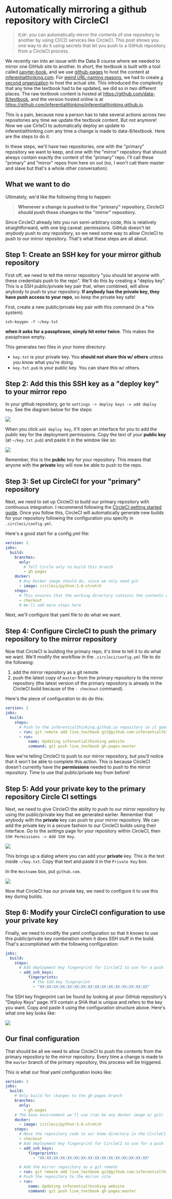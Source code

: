 # Automatically mirroring a github repository with CircleCI

> tl;dr: you can automatically mirror the contents of one repository to another by
  using CI/CD services like CircleCI. This post shows you one way to do it using
  secrets that let you push to a GitHub repository from a CircleCI process.

We recently ran into an issue with the Data 8 course where we needed to mirror
one GitHub site to another. In short, the textbook is built with a tool called
[jupyter-book](https://predictablynoisy.com/jupyter-book/intro.html), and we use [github-pages](https://pages.github.com/)
to host the content at [inferentialthinking.com](https://inferentialthinking.com).
For [weird URL-naming reasons](https://help.github.com/articles/custom-domain-redirects-for-github-pages-sites/),
we had to create [a second organization](https://github.com/inferentialthinking/inferentialthinking.github.io)
to host the actual site. This introduced the complexity that any time the textbook
had to be updated, we did so in *two* different places. The raw textbook content
is hosted at https://github.com/data-8/textbook, and the version hosted online is
at https://github.com/inferentialthinking/inferentialthinking.github.io.

This is a pain, because now a person has to take several actions across two repositories
any time we update the textbook content. But not anymore! Now we use CirleCI to automatically deploy an update to
inferentialthinking.com any time a change is made to data-8/textbook. Here
are the steps to do it.

In these steps, we'll have two repositories, one with the "primary" repository
we want to keep, and one with the "mirror" repository that should always contain
exactly the content of the "primary" repo. I'll call these "primary" and "mirror"
repos from here on out (no, I won't call them master and slave but that's a whole
other conversation).

## What we want to do

Ultimately, we'd like the following thing to happen:

> **Whenever a change is pushed to the "primary" repository, CircleCI should push
those changes to the "mirror" repository.**

Since CircleCI already lets you run semi-arbitrary code, this is relatively
straightforward, with one big caveat: permissions. GitHub doesn't let *anybody*
push to *any* repository, so we need some way to allow CircleCI to push to
our mirror repository. That's what these steps are all about.

## Step 1: Create an SSH key for your mirror github repository

First off, we need to tell the mirror repository "you should let anyone with
these credentials push to the repo". We'll do this by creating a "deploy key".
This is a SSH public/private key pair that, when combined, will allow anybody
to push to your repository. **If anybody has the private key, they have push access
to your repo**, so keep the private key safe!

First, create a new public/private key pair with this command (in a *nix system):

```
ssh-keygen -f ~/key.txt
```

**when it asks for a passphrase, simply hit enter twice**. This makes the passphrase empty.

This generates two files in your home directory:

* `key.txt` is your private key. You **should not share this w/ others** unless you know what you're doing.
* `key.txt.pub` is your public key. You can share this w/ others.

## Step 2: Add this this SSH key as a "deploy key" to your mirror repo

In your github repository, go to `settings -> deploy keys -> add deploy key`. See the diagram below for the steps:

![](../../images/2018/circleci-mirror-deploy-key-ui.png)

When you click `add deploy key`, it'll open an interface for you to add the *public* key for the
deployment permissions. Copy the text of your **public key** (at `~/key.txt.pub`) and paste it in the window like so:

![](../../images/2018/circleci-deploy-key-ssh.png)

Remember, this is the **public** key for your repository. This means that anyone
with the **private** key will now be able to push to the repo.

## Step 3: Set up CircleCI for your "primary" repository

Next, we need to set up CircleCI to build our primary repository with continuous integration.
I recommend following the [CircleCI getting started guide](https://circleci.com/docs/2.0/getting-started/).
Once you follow this, CircleCI will automatically generate new builds for your repository following the configuration
you specify in `.circleci/config.yml`.

Here's a good start for a config.yml file:

```yaml
version: 2
jobs:
  build:
    branches:
      only:
        # Tell Circle only to build this branch
        - gh-pages
    docker:
      # Any Docker image should do, since we only need git
      - image: circleci/python:3.6-stretch
    steps:
      # This ensures that the working directory contains the contents of your repo
      - checkout
      # We'll add more steps here
```

Next, we'll configure that yaml file to do what we want.

## Step 4: Configure CircleCI to push the primary repository to the mirror repository

Now that CircleCI is building the primary repo, it's time to tell it to do what we want.
We'll modify the workflow in the `.circleci/config.yml` file to do the following:

1. add the mirror repository as a git remote
2. push the latest copy of `master` from the primary repository to the mirror repository
   (the latest version of the primary repository is already in the CircleCI build because of the `- checkout` command).

Here's the piece of configuration to do do this:

```yaml
version: 2
jobs:
  build:
    steps:
      # Push to the inferentialthinking.github.io repository so it goes live
      - run: git remote add live_textbook git@github.com:inferentialthinking/inferentialthinking.github.io.git
      - run:
          name: Updating inferentialthinking website
          command: git push live_textbook gh-pages:master
```

Now we're telling CircleCI to push to our mirror repository, but
you'll notice that it won't be able to complete this action. This is because CircleCI doesn't
currently have the **permissions** needed to push to the mirror repository.
Time to use that public/private key from before!

## Step 5: Add your private key to the primary repository Circle CI settings

Next, we need to give CircleCI the ability to push to our mirror
repository by using the public/private key that we generated earlier. Remember
that anybody with the **private** key can push to your mirror
repository. We can add the private key in a secure fashion to our
CircleCI builds using their interface. Go to the *settings*
page for your repository within CircleCI, then `SSH Permissions -> Add SSH Key`.

![](../../images/2018/circleci-add-ssh-ui.png)

This brings up a dialog where you can add your **private** key. This is the text
inside `~/key.txt`. Copy that text and paste it in the `Private Key` box.

In the `Hostname` box, put `github.com`.

![](../../images/2018/circleci-private-key-entry.png)

Now that CircleCI has our private key, we need to configure it to
use this key during builds.

## Step 6: Modify your CircleCI configuration to use your private key

Finally, we need to modify the yaml configuration so that it knows to use this
public/private key combination when it does SSH stuff in the build. That's accomplished
with the following configuration:

```yaml
jobs:
  build:
    steps:
      # Add deployment key fingerprint for CircleCI to use for a push
      - add_ssh_keys:
          fingerprints:
            # The SSH key fingerprint
            - "XX:XX:XX:XX:XX:XX:XX:XX:XX:XX:XX:XX:XX:XX:XX:XX"
```

The SSH key fingerprint can be found by looking at your GitHub repository's "Deploy Keys"
page. It'll contain a SHA that is unique and refers to the key you want. Copy and paste
it using the configuration structure above. Here's what one key looks like:

![](../../images/2018/circleci-fingerprint.png)

## Our final configuration

That should be all we need to allow CircleCI to push the contents from the primary repository
to the mirror repository. Every time a change is made to the `master` branch of the primary
repository, this process will be triggered.

This is what our final yaml configuration looks like:

```yaml
version: 2
jobs:
  build:
    # Only build for changes to the gh-pages branch
    branches:
      only:
        - gh-pages
    # The base environment we'll use (can be any docker image w/ git)
    docker:
      - image: circleci/python:3.6-stretch
    steps:
      # Move the repository code to our home directory in the CircleCI build
      - checkout
      # Add deployment key fingerprint for CircleCI to use for a push
      - add_ssh_keys:
          fingerprints:
            - "XX:XX:XX:XX:XX:XX:XX:XX:XX:XX:XX:XX:XX:XX:XX:XX"

      # Add the mirror repository as a git remote
      - run: git remote add live_textbook git@github.com:inferentialthinking/inferentialthinking.github.io.git
      # Push the repository to the mirror site
      - run:
          name: Updating inferentialthinking website
          command: git push live_textbook gh-pages:master
```
